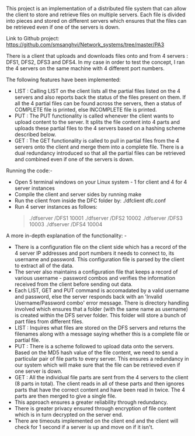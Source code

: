 This project is an implementation of a distributed file system that can allow the client to store and retrieve files on multiple servers. Each file is divided into pieces and stored on different servers which ensures that the files can be retrieved even if one of the servers is down.

Link to Github project: https://github.com/smsanghvi/Network_systems/tree/master/PA3

There is a client that uploads and downloads files onto and from 4 servers : DFS1, DFS2, DFS3 and DFS4. In my case in order to test the concept, I ran the 4 servers on the same machine with 4 different port numbers. 

The following features have been implemented:
- LIST : Calling LIST on the client lists all the partial files listed on the 4 servers and also reports back the status of the files present on them. If all the 4 partial files can be found across the servers, then a status of COMPLETE file is printed, else INCOMPLETE file is printed.
- PUT : The PUT functionality is called whenever the client wants to upload content to the server. It splits the file content into 4 parts and uploads these partial files to the 4 servers based on a hashing scheme described below.
- GET : The GET functionality is called to pull in partial files from the 4 servers onto the client and merge them into a complete file. There is a dual redundancy introduced so that all the partial files can be retrieved and combined even if one of the servers is down.

Running the code:-
- Open 5 terminal windows on your Linux system - 1 for client and 4 for 4 server instances
- Compile the client and server sides by running make
- Run the client from inside the DFC folder by: ./dfclient dfc.conf
- Run 4 server instances as follows:
  > ./dfserver /DFS1 10001
  > ./dfserver /DFS2 10002
  > ./dfserver /DFS3 10003
  > ./dfserver /DFS4 10004

A more in-depth explanation of the functionality: -
- There is a configuration file on the client side which has a record of the 4 server IP addresses and port numbers it needs to connect to, its username and password. This configuration file is parsed by the client to extract all of the data.
- The server also maintains a configuration file that keeps a record of various username - password combos and verifies the information received from the client before sending out data.
- Each LIST, GET and PUT command is accomadated by a valid username and password, else the server responds back with an 'Invalid Username/Password combo' error message. There is directory handling involved which ensures that a folder (with the same name as username) is created within the DFS server folder. This folder will store a bunch of part files from different files.
- LIST : Inquires what files are stored on the DFS servers and returns the filenames along with a message saying whether this is a complete file or partial file. 
- PUT : There is a scheme followed to upload data onto the servers. Based on the MD5 hash value of the file content, we need to send a particular pair of file parts to every server. This ensures a redundancy in our system which will make sure that the file can be retrieved even if one server is down.
- GET : All the individual file parts are sent from the 4 servers to the client (8 parts in total). The client reads in all of these parts and then ignores parts that have the correct content and have been read in twice. The 4 parts are then merged to give a single file.
- This approach ensures a greater reliability through redundancy.
- There is greater privacy ensured through encryption of file content which is in turn decrypted on the server end.
- There are timeouts implemented on the client end and the client will check for 1 second if a server is up and move on if it isn't.
